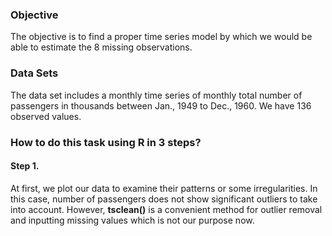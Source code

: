 ### Objective
The objective is to find a proper time series model by which we would be able to estimate the 8 missing observations.

### Data Sets
The data set includes a monthly time series of monthly total number of passengers in thousands between Jan., 1949 to Dec., 1960. We have 136 observed values.

### How to do this task using R in 3 steps?

#### Step 1.
At first, we plot our data to examine their patterns or some irregularities. In this case, number of passengers does not show significant outliers to take into account. However, **tsclean()** is a convenient method for outlier removal and inputting missing values which is not our purpose now.
